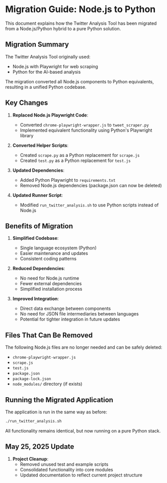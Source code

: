 # Migration Guide: Node.js to Python

This document explains how the Twitter Analysis Tool has been migrated from a Node.js/Python hybrid to a pure Python solution.

## Migration Summary

The Twitter Analysis Tool originally used:

-   Node.js with Playwright for web scraping
-   Python for the AI-based analysis

The migration converted all Node.js components to Python equivalents, resulting in a unified Python codebase.

## Key Changes

1. **Replaced Node.js Playwright Code**:

    - Converted `chrome-playwright-wrapper.js` to `tweet_scraper.py`
    - Implemented equivalent functionality using Python's Playwright library

2. **Converted Helper Scripts**:

    - Created `scrape.py` as a Python replacement for `scrape.js`
    - Created `test.py` as a Python replacement for `test.js`

3. **Updated Dependencies**:

    - Added Python Playwright to `requirements.txt`
    - Removed Node.js dependencies (package.json can now be deleted)

4. **Updated Runner Script**:
    - Modified `run_twitter_analysis.sh` to use Python scripts instead of Node.js

## Benefits of Migration

1. **Simplified Codebase**:

    - Single language ecosystem (Python)
    - Easier maintenance and updates
    - Consistent coding patterns

2. **Reduced Dependencies**:

    - No need for Node.js runtime
    - Fewer external dependencies
    - Simplified installation process

3. **Improved Integration**:
    - Direct data exchange between components
    - No need for JSON file intermediaries between languages
    - Potential for tighter integration in future updates

## Files That Can Be Removed

The following Node.js files are no longer needed and can be safely deleted:

-   `chrome-playwright-wrapper.js`
-   `scrape.js`
-   `test.js`
-   `package.json`
-   `package-lock.json`
-   `node_modules/` directory (if exists)

## Running the Migrated Application

The application is run in the same way as before:

```bash
./run_twitter_analysis.sh
```

All functionality remains identical, but now running on a pure Python stack.

## May 25, 2025 Update

1. **Project Cleanup**:
    - Removed unused test and example scripts
    - Consolidated functionality into core modules
    - Updated documentation to reflect current project structure
